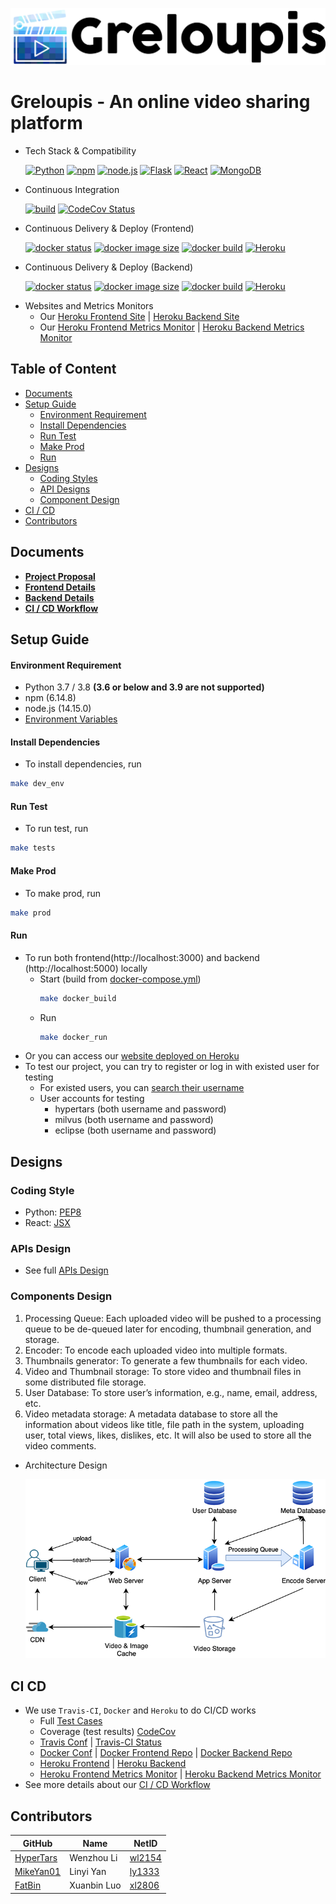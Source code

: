 [![logo](documents/greloupis-horizontal.png)](https://greloupis-frontend.herokuapp.com/)

# Greloupis - An online video sharing platform

- Tech Stack & Compatibility

    [![Python](https://img.shields.io/badge/python-3.7%20%7C%203.8-blue)](https://www.python.org/downloads/release/python-385/)
    [![npm](https://img.shields.io/badge/npm-6.14.8-blue)](https://blog.npmjs.org/post/626732790304686080/release-6148)
    [![node.js](https://img.shields.io/badge/node.js-14.15.0-blue)](https://nodejs.org/dist/latest-v14.x/docs/api/)
    [![Flask](https://img.shields.io/badge/Flask-1.1.2-blue)](https://pypi.org/project/Flask/)
    [![React](https://img.shields.io/badge/React-17.0.1-blue)](https://reactjs.org/versions)
    [![MongoDB](https://img.shields.io/badge/MongoDB-4.4-blue)](https://docs.mongodb.com/manual/release-notes/4.4/)

- Continuous Integration

    [![build](https://travis-ci.com/HyperTars/Online-Video-Platform.svg?token=btA3ungCKHqWzLxCoxT7&branch=master)](https://travis-ci.com/HyperTars/Online-Video-Platform)
    [![CodeCov Status](https://codecov.io/gh/HyperTars/Online-Video-Platform/branch/master/graph/badge.svg?token=8K7ODQK5BV)](https://codecov.io/gh/HyperTars/Online-Video-Platform)
    <!-- [![Coverall Status](https://coveralls.io/repos/github/HyperTars/Online-Video-Platform/badge.svg?t=dyCGTT)](https://coveralls.io/github/HyperTars/Online-Video-Platform) -->
    
- Continuous Delivery & Deploy (Frontend)

    [![docker status](https://img.shields.io/docker/cloud/build/hypertars/greloupis-frontend)](https://hub.docker.com/r/hypertars/greloupis-frontend)
    [![docker image size](https://img.shields.io/docker/image-size/hypertars/greloupis-frontend)](https://hub.docker.com/r/hypertars/greloupis-frontend/tags)
    [![docker build](https://img.shields.io/docker/cloud/automated/hypertars/greloupis-frontend)](https://hub.docker.com/r/hypertars/greloupis-frontend/builds)
    [![Heroku](https://pyheroku-badge.herokuapp.com/?app=greloupis-frontend&style=flat)](https://greloupis-frontend.herokuapp.com/)

- Continuous Delivery & Deploy (Backend)

    [![docker status](https://img.shields.io/docker/cloud/build/hypertars/greloupis-backend)](https://hub.docker.com/r/hypertars/greloupis-backend)
    [![docker image size](https://img.shields.io/docker/image-size/hypertars/greloupis-backend)](https://hub.docker.com/r/hypertars/greloupis-backend/tags)
    [![docker build](https://img.shields.io/docker/cloud/automated/hypertars/greloupis-backend)](https://hub.docker.com/r/hypertars/greloupis-backend/builds)
    [![Heroku](https://pyheroku-badge.herokuapp.com/?app=greloupis-backend&style=flat)](https://greloupis-backend.herokuapp.com/)

<!-- [Video.js](https://img.shields.io/badge/Video.js-7.8.4-blue) -->
<!-- [![tested with jest](https://img.shields.io/badge/tested_with-jest-99424f.svg)](https://github.com/facebook/jest) -->
<!-- [![code style: prettier](https://img.shields.io/badge/code_style-prettier-ff69b4.svg)](https://github.com/prettier/prettier) -->
<!-- [![stars](https://img.shields.io/github/stars/HyperTars/Online-Video-Platform.svg?style=plasticr)](https://github.com/HyperTars/Online-Video-Platform/stargazers) -->
<!-- [![commit activity](https://img.shields.io/github/commit-activity/y/HyperTars/Online-Video-Platform.svg?style=plasticr)](https://github.com/HyperTars/Online-Video-Platform/commits/master) -->
<!-- [![last commit](https://img.shields.io/github/last-commit/HyperTars/Online-Video-Platform.svg?style=plasticr)](https://github.com/HyperTars/Online-Video-Platform/commits/master) -->

- Websites and Metrics Monitors
    - Our [Heroku Frontend Site](https://greloupis-frontend.herokuapp.com/) | [Heroku Backend Site](https://greloupis-backend.herokuapp.com/)
    - Our [Heroku Frontend Metrics Monitor](https://metrics.librato.com/s/public/wxet4vyas) | [Heroku Backend Metrics Monitor](https://metrics.librato.com/s/public/reo8fj68x)

## Table of Content
- [Documents](#Documents)
- [Setup Guide](#Setup-Guide)
  * [Environment Requirement](#Environment-Requirement)
  * [Install Dependencies](#Install-Dependencies)
  * [Run Test](#Run-Test)
  * [Make Prod](#Make-Prod)
  * [Run](#Run)
- [Designs](#Designs)
  * [Coding Styles](#Coding-Style)
  * [API Designs](#Test-Users)
  * [Component Design](#Components-Design)
- [CI / CD](#CI-CD)
- [Contributors](#Contributors)

## Documents
- **[Project Proposal](documents/Proposal.md)**
- **[Frontend Details](frontend/readme.md)**
- **[Backend Details](backend/readme.md)**
- **[CI / CD Workflow](documents/cicd.md)**
  
## Setup Guide

#### Environment Requirement
- Python 3.7 / 3.8 **(3.6 or below and 3.9 are not supported)**
- npm (6.14.8)
- node.js (14.15.0)
- [Environment Variables](documents/env.sh)

#### Install Dependencies
- To install dependencies, run
```bash
make dev_env
```

#### Run Test
- To run test, run
```bash
make tests
```

#### Make Prod
- To make prod, run
```bash
make prod
```

#### Run
- To run both frontend(http://localhost:3000) and backend (http://localhost:5000) locally
    - Start (build from [docker-compose.yml](docker-compose.yml))
        ```bash
        make docker_build
        ```
    - Run
        ```bash
        make docker_run
        ```
- Or you can access our [website deployed on Heroku](https://greloupis-frontend.herokuapp.com/)
- To test our project, you can try to register or log in with existed user for testing
    - For existed users, you can [search their username](https://greloupis-frontend.herokuapp.com/search?keyword=)
    - User accounts for testing
        - hypertars (both username and password)
        - milvus (both username and password)
        - eclipse (both username and password)

## Designs
### Coding Style
- Python: [PEP8](https://www.python.org/dev/peps/pep-0008/)
- React: [JSX](https://reactjs.org/docs/introducing-jsx.html)

### APIs Design
- See full [APIs Design](documents/APIs.md)

### Components Design
1. Processing Queue: Each uploaded video will be pushed to a processing queue to be de-queued later for encoding, thumbnail generation, and storage.
2. Encoder: To encode each uploaded video into multiple formats.
3. Thumbnails generator: To generate a few thumbnails for each video.
4. Video and Thumbnail storage: To store video and thumbnail files in some distributed file storage.
5. User Database: To store user’s information, e.g., name, email, address, etc.
6. Video metadata storage: A metadata database to store all the information about videos like title, file path in the system, uploading user, total views, likes, dislikes, etc. It will also be used to store all the video comments.

- Architecture Design
    
    ![Architecture Design Diagram](documents/ArchitectureDesign_resize.png)

## CI CD
- We use `Travis-CI`, `Docker` and `Heroku` to do CI/CD works
  - Full [Test Cases](documents/Test.md)
  - Coverage (test results) [CodeCov](https://codecov.io/gh/HyperTars/Online-Video-Platform)
  - [Travis Conf](.travis.yml) | [Travis-CI Status](https://travis-ci.com/github/HyperTars/Online-Video-Platform)
  - [Docker Conf](docker-compose.yml) | [Docker Frontend Repo](https://hub.docker.com/r/hypertars/greloupis-frontend/tags) | [Docker Backend Repo](https://hub.docker.com/r/hypertars/greloupis-backend/tags)
  - [Heroku Frontend](https://greloupis-frontend.herokuapp.com/) | [Heroku Backend](https://greloupis-backend.herokuapp.com/)
  - [Heroku Frontend Metrics Monitor](https://metrics.librato.com/s/public/wxet4vyas) | [Heroku Backend Metrics Monitor](https://metrics.librato.com/s/public/reo8fj68x)
- See more details about our [CI / CD Workflow](documents/cicd.md)

## Contributors
  
  GitHub | Name | NetID
  --- | --- | ---
  [HyperTars](https://github.com/HyperTars) | Wenzhou Li | [wl2154](mailto:wl2154@nyu.edu)
  [MikeYan01](https://github.com/MikeYan01) | Linyi Yan | [ly1333](mailto:ly1333@nyu.edu)
  [FatBin](https://github.com/FatBin) | Xuanbin Luo | [xl2806](mailto:xl2806@nyu.edu)
